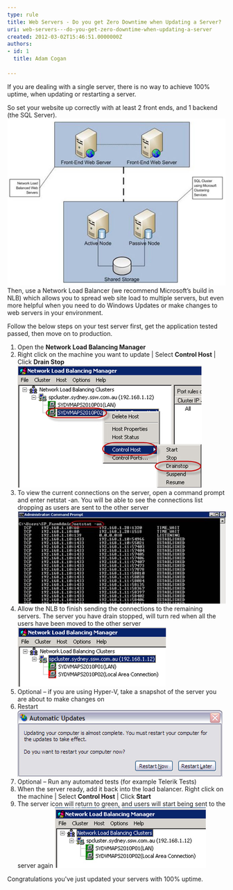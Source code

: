 ```yaml
---
type: rule
title: Web Servers - Do you get Zero Downtime when Updating a Server?
uri: web-servers---do-you-get-zero-downtime-when-updating-a-server
created: 2012-03-02T15:46:51.0000000Z
authors:
- id: 1
  title: Adam Cogan

---
```


If you are dealing with a single server, there is no way to achieve 100% uptime, when updating or restarting a server.

So set your website up correctly with at least 2 front ends, and 1 backend (the SQL Server).
![ Good Example – When one server goes down, the web site remains up](Server-down-Site-up.jpg) 
Then, use a Network Load Balancer (we recommend Microsoft’s build in NLB) which allows you to spread web site load to multiple servers, but even more helpful when you need to do Windows Updates or make changes to web servers in your environment.

Follow the below steps on your test server first, get the application tested passed, then move on to production.

1. Open the **Network Load Balancing Manager**
2. Right click on the machine you want to update | Select **Control Host** | Click **Drain Stop** ![ The 2 green icons indicate both servers are live with users - Do a drain stop on the server you want to make changes too](Server-drainstop.jpg) 
3. To view the current connections on the server, open a command prompt and enter netstat -an. You will be able to see the connections list dropping as users are sent to the other server ![ Run "netstat -an" to view the current connections on the server](Server-netstat.jpg) 
4. Allow the NLB to finish sending the connections to the remaining servers. The server you have drain stopped, will turn red when all the users have been moved to the other server
![ When the server turns red, the connections have been dropped and you're ready to update](Server-red.jpg) 
5. Optional – if you are using Hyper-V, take a snapshot of the server you are about to make changes on
6. Restart
![ Now that the server isn't being hit with users, perform your updates. Click "Restart Now"7. Optional – Do a smoke test (open the site and check its working)](Server-restart.jpg)
8. Optional – Run any automated tests (for example Telerik Tests)
9. When the server ready, add it back into the load balancer. Right click on the machine | Select **Control Host** | Click **Start**
10. The server icon will return to green, and users will start being sent to the server again
![ The server will now accept connections again11. Follow the same process for the other server (or multiple)](Server-green.jpg)


Congratulations you've just updated your servers with 100% uptime.
